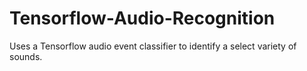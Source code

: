 # Tensorflow-Audio-Recognition

Uses a Tensorflow audio event classifier to identify a select variety of sounds. 
